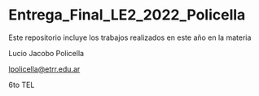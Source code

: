 # Entrega_Final_LE2_2022_Policella
Este repositorio incluye los trabajos realizados en este año en la materia

Lucio Jacobo Policella 

lpolicella@etrr.edu.ar

6to TEL
